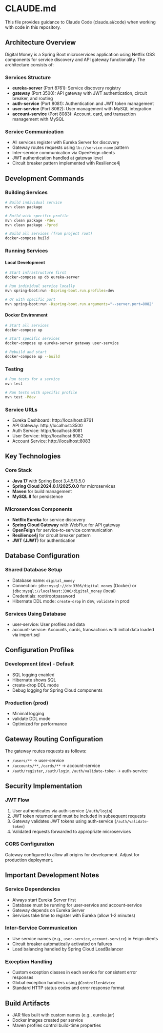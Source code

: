 # CLAUDE.md

This file provides guidance to Claude Code (claude.ai/code) when working with code in this repository.

## Architecture Overview

Digital Money is a Spring Boot microservices application using Netflix OSS components for service discovery and API gateway functionality. The architecture consists of:

### Services Structure
- **eureka-server** (Port 8761): Service discovery registry
- **gateway** (Port 3500): API gateway with JWT authentication, circuit breaker, and routing
- **auth-service** (Port 8081): Authentication and JWT token management
- **user-service** (Port 8082): User management with MySQL integration
- **account-service** (Port 8083): Account, card, and transaction management with MySQL

### Service Communication
- All services register with Eureka Server for discovery
- Gateway routes requests using `lb://service-name` pattern
- Inter-service communication via OpenFeign clients
- JWT authentication handled at gateway level
- Circuit breaker pattern implemented with Resilience4j

## Development Commands

### Building Services
```bash
# Build individual service
mvn clean package

# Build with specific profile
mvn clean package -Pdev
mvn clean package -Pprod

# Build all services (from project root)
docker-compose build
```

### Running Services

#### Local Development
```bash
# Start infrastructure first
docker-compose up db eureka-server

# Run individual service locally
mvn spring-boot:run -Dspring-boot.run.profiles=dev

# Or with specific port
mvn spring-boot:run -Dspring-boot.run.arguments="--server.port=8082"
```

#### Docker Environment
```bash
# Start all services
docker-compose up

# Start specific services
docker-compose up eureka-server gateway user-service

# Rebuild and start
docker-compose up --build
```

### Testing
```bash
# Run tests for a service
mvn test

# Run tests with specific profile
mvn test -Pdev
```

### Service URLs
- Eureka Dashboard: http://localhost:8761
- API Gateway: http://localhost:3500
- Auth Service: http://localhost:8081
- User Service: http://localhost:8082
- Account Service: http://localhost:8083

## Key Technologies

### Core Stack
- **Java 17** with Spring Boot 3.4.5/3.5.0
- **Spring Cloud 2024.0.1/2025.0.0** for microservices
- **Maven** for build management
- **MySQL 8** for persistence

### Microservices Components
- **Netflix Eureka** for service discovery
- **Spring Cloud Gateway** with WebFlux for API gateway
- **OpenFeign** for service-to-service communication
- **Resilience4j** for circuit breaker pattern
- **JWT (JJWT)** for authentication

## Database Configuration

### Shared Database Setup
- Database name: `digital_money`
- Connection: `jdbc:mysql://db:3306/digital_money` (Docker) or `jdbc:mysql://localhost:3306/digital_money` (local)
- Credentials: root/rootpassword
- Hibernate DDL mode: `create-drop` in dev, `validate` in prod

### Services Using Database
- user-service: User profiles and data
- account-service: Accounts, cards, transactions with initial data loaded via import.sql

## Configuration Profiles

### Development (dev) - Default
- SQL logging enabled
- Hibernate shows SQL
- create-drop DDL mode
- Debug logging for Spring Cloud components

### Production (prod)
- Minimal logging
- validate DDL mode
- Optimized for performance

## Gateway Routing Configuration

The gateway routes requests as follows:
- `/users/**` → user-service
- `/accounts/**`, `/cards/**` → account-service
- `/auth/register`, `/auth/login`, `/auth/validate-token` → auth-service

## Security Implementation

### JWT Flow
1. User authenticates via auth-service (`/auth/login`)
2. JWT token returned and must be included in subsequent requests
3. Gateway validates JWT tokens using auth-service (`/auth/validate-token`)
4. Validated requests forwarded to appropriate microservices

### CORS Configuration
Gateway configured to allow all origins for development. Adjust for production deployment.

## Important Development Notes

### Service Dependencies
- Always start Eureka Server first
- Database must be running for user-service and account-service
- Gateway depends on Eureka Server
- Services take time to register with Eureka (allow 1-2 minutes)

### Inter-Service Communication
- Use service names (e.g., `user-service`, `account-service`) in Feign clients
- Circuit breaker automatically activated on failures
- Load balancing handled by Spring Cloud LoadBalancer

### Exception Handling
- Custom exception classes in each service for consistent error responses
- Global exception handlers using `@ControllerAdvice`
- Standard HTTP status codes and error response format

## Build Artifacts
- JAR files built with custom names (e.g., eureka.jar)
- Docker images created per service
- Maven profiles control build-time properties